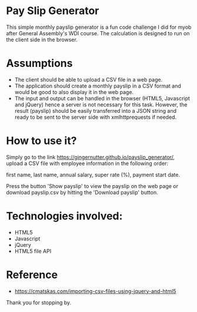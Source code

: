 # Pay Slip Generator

This simple monthly payslip generator is a fun code challenge I did for myob after General Assembly's WDI course. The calculation is designed to run on the client side in the browser.

# Assumptions
- The client should be able to upload a CSV file in a web page.
- The application should create a monthly payslip in a CSV format and would be good to also display it in the web page.
- The input and output can be handled in the browser (HTML5, Javascript and jQuery) hence a server is not necessary for this task. However, the result (payslip) should be easily transferred into a JSON string and ready to be sent to the server side with xmlhttprequests if needed.

# How to use it?

Simply go to the link https://gingernutter.github.io/payslip_generator/, upload a CSV file with employee information in the following order:

first name, last name, annual salary, super rate (%), payment start date.

Press the button 'Show payslip' to view the payslip on the web page or download payslip.csv by hitting the 'Download payslip' button.

# Technologies involved:
- HTML5
- Javascript
- jQuery
- HTML5 file API

# Reference
- https://cmatskas.com/importing-csv-files-using-jquery-and-html5

Thank you for stopping by.
